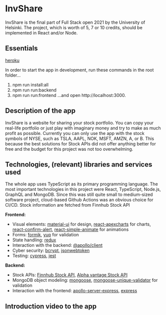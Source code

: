 # InvShare
InvShare is the final part of Full Stack open 2021 by the University of Helsinki. The project, which is worth of 5, 7 or 10 credits, should be implemented in React and/or Node. 

## Essentials
[heroku](https://fso2021practicework.herokuapp.com/)

In order to start the app in development, run these commands in the root folder...
1. npm run install:all
2. npm run run:backend
3. npm run run:frontend
...and open http://localhost:3000.

## Description of the app
InvShare is a website for sharing your stock portfolio. You can copy your real-life portfolio or just play with imaginary money and try to make as much profit as possible. Currently you can only use the app with the stock symbols of NYSE, such as TSLA, AAPL, NOK, MSFT, AMZN, A, or B. This because the best solutions for Stock APIs did not offer anything better for free and the budget for this project was not too overwhelming. 

## Technologies, (relevant) libraries and services used
The whole app uses TypeScript as its primary programming language. The most important technologies in this project were React, TypeScript, Node.js, GraphQL and MongoDB. Since this was still quite small to medium-sized software project, cloud-based Github Actions was an obvious choice for CI/CD. Stock information are fetched from Finnhub Stock API

**Frontend:**
- Visual elements: [material-ui](https://www.npmjs.com/package/@material-ui/core) for design, [react-apexcharts](https://www.npmjs.com/package/react-apexcharts) for charts, [react-confirm-alert](https://www.npmjs.com/package/react-confirm-alert), [react-simple-animate](https://www.npmjs.com/package/react-simple-animate) for animations
- Forms: [formik](https://www.npmjs.com/package/formik), [yup](https://www.npmjs.com/package/yup) for validation
- State handling: [redux](https://www.npmjs.com/package/redux)
- Interaction with the backend: [@apollo/client](https://www.npmjs.com/package/@apollo/client)
- Cyber security: [bcrypt](https://www.npmjs.com/package/bcrypt), [jsonwebtoken](https://www.npmjs.com/package/jsonwebtoken)
- Testing: [cypress](https://www.npmjs.com/package/cypress), [jest](https://www.npmjs.com/package/jest)

**Backend:**
- Stock APIs: [Finnhub Stock API](https://finnhub.io), [Alpha vantage Stock API](https://www.alphavantage.co)
- MongoDB object modeling: [mongoose](https://www.npmjs.com/package/mongoose), [mongoose-unique-validator](https://www.npmjs.com/package/mongoose-unique-validator) for validation
- Interaction with the frontend: [apollo-server-express](https://www.npmjs.com/package/apollo-server-express), [express](https://www.npmjs.com/package/express)

## Introduction video to the app
